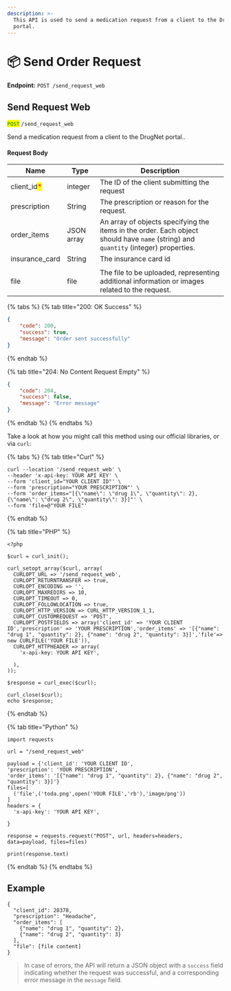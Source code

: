 ```yaml
---
description: >-
  This API is used to send a medication request from a client to the DrugNet
  portal.
---
```


# 📦 Send Order Request

**Endpoint:** `POST /send_request_web`



## Send Request Web

<mark style="color:green;">`POST`</mark> `/send_request_web`

&#x20;Send a medication request from a client to the DrugNet portal..

#### Request Body

| Name                                         | Type       | Description                                                                                                                         |
| -------------------------------------------- | ---------- | ----------------------------------------------------------------------------------------------------------------------------------- |
| client\_id<mark style="color:red;">\*</mark> | integer    | The ID of the client submitting the request                                                                                         |
| prescription                                 | String     | The prescription or reason for the request.                                                                                         |
| order\_items                                 | JSON array | An array of objects specifying the items in the order. Each object should have `name` (string) and `quantity` (integer) properties. |
| insurance\_card                              | String     | The insurance card id                                                                                                               |
|                                              |            |                                                                                                                                     |
| file                                         | file       | The file to be uploaded, representing additional information or images related to the request.                                      |

{% tabs %}
{% tab title="200: OK Success" %}
```json
{
    "code": 200,
    "success": true,
    "message": "Order sent successfully"
}

```
{% endtab %}

{% tab title="204: No Content Request Empty" %}
```json
{
    "code": 204,
    "success": false,
    "message": "Error message"
}
```
{% endtab %}
{% endtabs %}



Take a look at how you might call this method using our official libraries, or via `curl`:

{% tabs %}
{% tab title="Curl" %}
```
curl --location '/send_request_web' \
--header 'x-api-key: YOUR API KEY' \
--form 'client_id="YOUR CLIENT ID"' \
--form 'prescription="YOUR PRESCRIPTION"' \
--form 'order_items="[{\"name\": \"drug 1\", \"quantity\": 2}, {\"name\": \"drug 2\", \"quantity\": 3}]"' \
--form 'file=@"YOUR FILE"'
```
{% endtab %}

{% tab title="PHP" %}
```
<?php

$curl = curl_init();

curl_setopt_array($curl, array(
  CURLOPT_URL => '/send_request_web',
  CURLOPT_RETURNTRANSFER => true,
  CURLOPT_ENCODING => '',
  CURLOPT_MAXREDIRS => 10,
  CURLOPT_TIMEOUT => 0,
  CURLOPT_FOLLOWLOCATION => true,
  CURLOPT_HTTP_VERSION => CURL_HTTP_VERSION_1_1,
  CURLOPT_CUSTOMREQUEST => 'POST',
  CURLOPT_POSTFIELDS => array('client_id' => 'YOUR CLIENT ID','prescription' => 'YOUR PRESCRIPTION','order_items' => '[{"name": "drug 1", "quantity": 2}, {"name": "drug 2", "quantity": 3}]','file'=> new CURLFILE('YOUR FILE')),
  CURLOPT_HTTPHEADER => array(
    'x-api-key: YOUR API KEY',

  ),
));

$response = curl_exec($curl);

curl_close($curl);
echo $response;

```
{% endtab %}

{% tab title="Python" %}
```
import requests

url = "/send_request_web"

payload = {'client_id': 'YOUR CLIENT ID',
'prescription': 'YOUR PRESCRIPTION',
'order_items': '[{"name": "drug 1", "quantity": 2}, {"name": "drug 2", "quantity": 3}]'}
files=[
  ('file',('toda.png',open('YOUR FILE','rb'),'image/png'))
]
headers = {
  'x-api-key': 'YOUR API KEY',

}

response = requests.request("POST", url, headers=headers, data=payload, files=files)

print(response.text)

```
{% endtab %}
{% endtabs %}



## Example

```
{
  "client_id": 28378,
  "prescription": "Headache",
  "order_items": [
    {"name": "drug 1", "quantity": 2},
    {"name": "drug 2", "quantity": 3}
  ],
  "file": [file content]
}

```



> In case of errors, the API will return a JSON object with a `success` field indicating whether the request was successful, and a corresponding error message in the `message` field.



